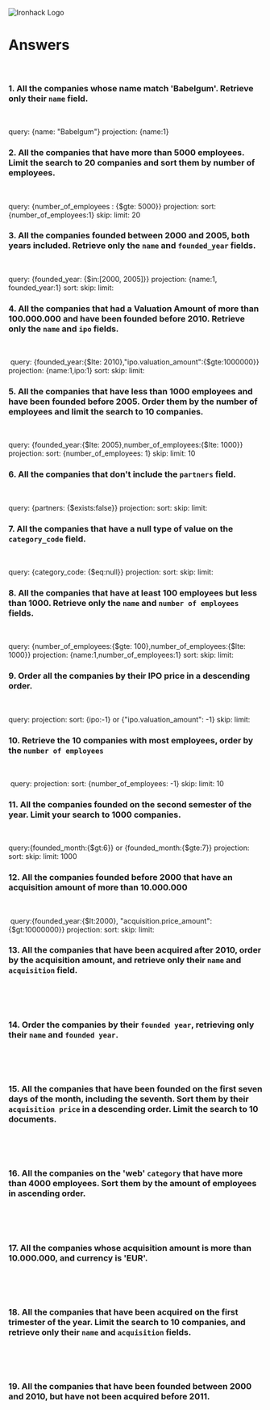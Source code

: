 ![Ironhack Logo](https://i.imgur.com/1QgrNNw.png)
# Answers
​
### 1. All the companies whose name match 'Babelgum'. Retrieve only their `name` field.
​
<!-- Your Code Goes Here -->
query: {name: "Babelgum"}
projection: {name:1}
​
​
### 2. All the companies that have more than 5000 employees. Limit the search to 20 companies and sort them by **number of employees**.
​
<!-- Your Code Goes Here -->
query: {number_of_employees : {$gte: 5000}}
projection: 
sort: {number_of_employees:1}
skip: 
limit: 20
​
### 3. All the companies founded between 2000 and 2005, both years included. Retrieve only the `name` and `founded_year` fields.
​
<!-- Your Code Goes Here -->
query: {founded_year: {$in:[2000, 2005]}}
projection: {name:1, founded_year:1}
sort: 
skip: 
limit: 
​
### 4. All the companies that had a Valuation Amount of more than 100.000.000 and have been founded before 2010. Retrieve only the `name` and `ipo` fields.
​
<!-- Your Code Goes Here -->
​
query: {founded_year:{$lte: 2010},"ipo.valuation_amount":{$gte:1000000}}
projection: {name:1,ipo:1}
sort: 
skip: 
limit: 
​
### 5. All the companies that have less than 1000 employees and have been founded before 2005. Order them by the number of employees and limit the search to 10 companies.
​
<!-- Your Code Goes Here -->
query: {founded_year:{$lte: 2005},number_of_employees:{$lte: 1000}}
projection: 
sort: {number_of_employees: 1}
skip: 
limit: 10
​
### 6. All the companies that don't include the `partners` field.
​
<!-- Your Code Goes Here -->
query: {partners: {$exists:false}}
projection: 
sort: 
skip: 
limit: 
​
### 7. All the companies that have a null type of value on the `category_code` field.
​
<!-- Your Code Goes Here -->
query: {category_code: {$eq:null}}
projection: 
sort: 
skip: 
limit: 
​
### 8. All the companies that have at least 100 employees but less than 1000. Retrieve only the `name` and `number of employees` fields.
​
<!-- Your Code Goes Here -->
query: {number_of_employees:{$gte: 100},number_of_employees:{$lte: 1000}}
projection: {name:1,number_of_employees:1}
sort: 
skip: 
limit: 
​
### 9. Order all the companies by their IPO price in a descending order.
​
<!-- Your Code Goes Here -->
query:
projection: 
sort: {ipo:-1} or {"ipo.valuation_amount": -1}
skip: 
limit: 
​
### 10. Retrieve the 10 companies with most employees, order by the `number of employees`
​
<!-- Your Code Goes Here -->
​
query:
projection: 
sort: {number_of_employees: -1}
skip: 
limit: 10
​
### 11. All the companies founded on the second semester of the year. Limit your search to 1000 companies.
​
<!-- Your Code Goes Here -->
query:{founded_month:{$gt:6}} or {founded_month:{$gte:7}}
projection: 
sort: 
skip: 
limit: 1000
​
### 12. All the companies founded before 2000 that have an acquisition amount of more than 10.000.000
​
<!-- Your Code Goes Here -->
​
query:{founded_year:{$lt:2000}, "acquisition.price_amount":{$gt:10000000}}
projection: 
sort: 
skip: 
limit:
​
### 13. All the companies that have been acquired after 2010, order by the acquisition amount, and retrieve only their `name` and `acquisition` field.
​
<!-- Your Code Goes Here -->
​
### 14. Order the companies by their `founded year`, retrieving only their `name` and `founded year`.
​
<!-- Your Code Goes Here -->
​
### 15. All the companies that have been founded on the first seven days of the month, including the seventh. Sort them by their `acquisition price` in a descending order. Limit the search to 10 documents.
​
<!-- Your Code Goes Here -->
​
### 16. All the companies on the 'web' `category` that have more than 4000 employees. Sort them by the amount of employees in ascending order.
​
<!-- Your Code Goes Here -->
​
### 17. All the companies whose acquisition amount is more than 10.000.000, and currency is 'EUR'.
​
<!-- Your Code Goes Here -->
​
### 18. All the companies that have been acquired on the first trimester of the year. Limit the search to 10 companies, and retrieve only their `name` and `acquisition` fields.
​
<!-- Your Code Goes Here -->
​
### 19. All the companies that have been founded between 2000 and 2010, but have not been acquired before 2011.
​
<!-- Your Code Goes Here -->
